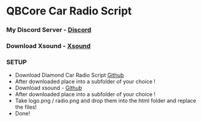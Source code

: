 # QBCore Car Radio Script

### My Discord Server - [Discord](https://discord.gg/diamond-roleplay)

### Download Xsound - [Xsound](https://github.com/Xogy/xsound)

### SETUP 
- Download Diamond Car Radio Script [Github](https://github.com/BigClause/QBCore-Car-Radio-Script)
- After downloaded place into a subfolder of your choice !
- Download xsound - [Github](https://github.com/Xogy/xsound)
- After downloaded place into a subfolder of your choice !
- Take logo.png / radio.png and drop them into the html folder and replace the files!
- Done!
